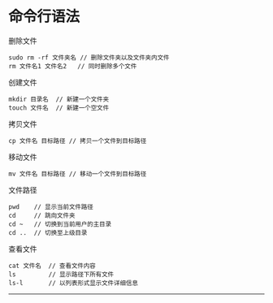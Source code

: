 # 命令行语法

删除文件

    sudo rm -rf 文件夹名 // 删除文件夹以及文件夹内文件
    rm 文件名1 文件名2   // 同时删除多个文件

创建文件

    mkdir 目录名  // 新建一个文件夹
    touch 文件名  // 新建一个空文件

拷贝文件

    cp 文件名 目标路径 // 拷贝一个文件到目标路径

移动文件

    mv 文件名 目标路径 // 移动一个文件到目标路径

文件路径

    pwd    // 显示当前文件路径
    cd     // 跳向文件夹
    cd ~   // 切换到当前用户的主目录
    cd ..  // 切换至上级目录

查看文件

    cat 文件名  // 查看文件内容
    ls         // 显示路径下所有文件
    ls-l       // 以列表形式显示文件详细信息

***